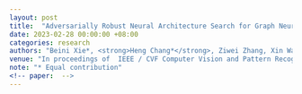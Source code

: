 ```yaml
---
layout: post
title:  "Adversarially Robust Neural Architecture Search for Graph Neural Networks"
date: 2023-02-28 00:00:00 +08:00
categories: research
authors: "Beini Xie*, <strong>Heng Chang*</strong>, Ziwei Zhang, Xin Wang, Daixin Wang, Zhiqiang Zhang, Rex Ying, Wenwu Zhu"
venue: "In proceedings of  IEEE / CVF Computer Vision and Pattern Recognition Conference (<strong>CVPR</strong>)"
note: "* Equal contribution" 
<!-- paper:  -->
---
```

<!-- \* Equal contribution -->
